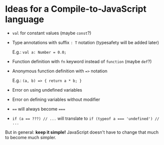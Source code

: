 # Ideas for a Compile-to-JavaScript language

  * `val` for constant values (maybe `const`?)
  * Type annotations with suffix `: T` notation (typesafety will be added later)

    E.g.: `val a: Number = 0.0;`
  * Function definition with `fn` keyword instead of `function` (maybe `def`?)
  * Anonymous function definition with `=>` notation

    E.g.: `(a, b) => { return a * b; }`
  * Error on using undefined variables
  * Error on defining variables without modifier
  * `==` will always become `===`
  * `if (a == ???) // ...` will translate to
    `if (typeof a === 'undefined') // ...`

But in general: **keep it simple!** JavaScript doesn't have to change that much
to become much simpler.
